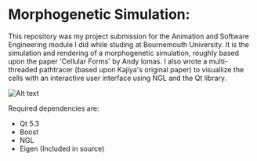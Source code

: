 Morphogenetic Simulation:
=======

This repository was my project submission for the Animation and Software Engineering module I did while studing at Bournemouth University. It is the simulation and rendering of a morphogenetic simulation, roughly based upon the paper 'Cellular Forms' by Andy lomas. I also wrote a multi-threaded pathtracer (based upon Kajiya's original paper) to visuallize the cells with an interactive user interface using NGL and the Qt library.

![Alt text](../readme-pictures/screenshot_01.png?raw=true)

Required dependencies are:

* Qt 5.3
* Boost
* NGL
* Eigen (Included in source)